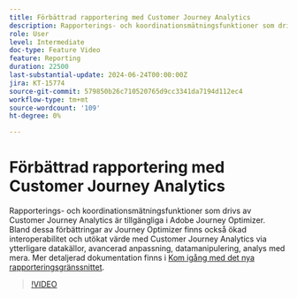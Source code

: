 ```yaml
---
title: Förbättrad rapportering med Customer Journey Analytics
description: Rapporterings- och koordinationsmätningsfunktioner som drivs av Customer Journey Analytics är tillgängliga i Adobe Journey Optimizer. Bland dessa förbättringar av Journey Optimizer finns också ökad interoperabilitet och utökat värde med Customer Journey Analytics via ytterligare datakällor, avancerad anpassning, datamanipulering, analys med mera.
role: User
level: Intermediate
doc-type: Feature Video
feature: Reporting
duration: 22500
last-substantial-update: 2024-06-24T00:00:00Z
jira: KT-15774
source-git-commit: 579850b26c710520765d9cc3341da7194d112ec4
workflow-type: tm+mt
source-wordcount: '109'
ht-degree: 0%

---
```



# Förbättrad rapportering med Customer Journey Analytics

Rapporterings- och koordinationsmätningsfunktioner som drivs av Customer Journey Analytics är tillgängliga i Adobe Journey Optimizer. Bland dessa förbättringar av Journey Optimizer finns också ökad interoperabilitet och utökat värde med Customer Journey Analytics via ytterligare datakällor, avancerad anpassning, datamanipulering, analys med mera.
Mer detaljerad dokumentation finns i [Kom igång med det nya rapporteringsgränssnittet](https://experienceleague.adobe.com/en/docs/journey-optimizer/using/channel-report/report-gs-cja).

>[!VIDEO](https://video.tv.adobe.com/v/3430413/?learn=on)
